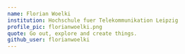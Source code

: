 ```yaml
---
name: Florian Woelki
institution: Hochschule fuer Telekommunikation Leipzig
profile_pic: florianwoelki.png
quote: Go out, explore and create things.
github_user: florianwoelki
---
```

